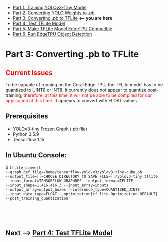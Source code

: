 * [Part 1: Training YOLOv3-Tiny Model](https://github.com/jeremycperez/Senior-Design-F20-W21/tree/master/Main/Image%20Processing/Training/(1)%20darknet%20(by%20pjreddie))<br>
* [Part 2: Converting YOLO Weights to .pb](https://github.com/jeremycperez/Senior-Design-F20-W21/tree/master/Main/Image%20Processing/Training/(2)%20YOLOv3-Tiny%20to%20.pb)<br>
* [Part 3: Converting .pb to TFLite](https://github.com/jeremycperez/Senior-Design-F20-W21/tree/master/Main/Image%20Processing/Training/(3)%20.pb%20to%20TFLite) **<-- you are here**<br>
* [Part 4: Test TFLite Model](https://github.com/jeremycperez/Senior-Design-F20-W21/tree/master/Main/Image%20Processing/Training/(4)%20Test%20TFLite%20Model)<br>
* [Part 5: Make TFLite Model EdgeTPU Compatible](https://github.com/jeremycperez/Senior-Design-F20-W21/tree/master/Main/Image%20Processing/Training/(5)%20Compile%20on%20EdgeTPU)<br>
* [Part 6: Run EdgeTPU Object Detection](https://github.com/jeremycperez/Senior-Design-F20-W21/tree/master/Main/Image%20Processing/Training/(6)%20Test%20Edge-compatible%20TFlite%20Model)<br>

# Part 3: Converting .pb to TFLite

## **<span style="color:red">Current Issues</span>**
To be capable of running on the Coral Edge TPU, the TFLite model has to be quantized to UINT8 or INT8. It currently does not appear to quantize post-training; <span style="color:red">therefore, at this time, it will not be able to be compiled for our application at this time.</span> It appears to convert with FLOAT values. 

## Prerequisites
* YOLOv3-tiny Frozen Graph (.pb file)
* Python 3.5.9
* Tensorflow 1.15

## In Ubuntu Console:
$ <code>tflite_convert --graph_def_file=/home/tensorflow-yolo-v3/yolov3-tiny-cube.pb --output_file=[[~CHOOSE DIRECTORY TO SAVE FILE~]]/yolov3-tiny.tflite --input_format=TENSORFLOW_GRAPHDEF --output_format=TFLITE --input_shape=1,416,416,3 --input_array=inputs --output_array=output_boxes --inference_type=QUANTIZED_UINT8 --input_data_type=FLOAT --optimization[tf.lite.Optimization.DEFAULT] --post_training_quantization</code><br>
<p><br>
<p><br>

## **Next -->** [Part 4: Test TFLite Model](https://github.com/jeremycperez/Senior-Design-F20-W21/tree/master/Main/Image%20Processing/Training/(4)%20Test%20TFLite%20Model)